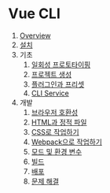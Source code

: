# Vue CLI

1. [Overview](./02-01.Overview.md)
2. [설치](./02-02.설치.md)
3. 기초
   1. [일회성 프로토타이핑](./02-03-01.일회성_프로토타이핑.md)
   2. [프로젝트 생성](./02-03-02.프로젝트_생성.md)
   3. [플러그인과 프리셋](./02-03-03.플러그인과_프리셋.md)
   4. [CLI Service](./02-03-04.CLI_Service.md)
4. 개발
   1. [브라우저 호환성](./02-04-01.브라우저_호환성.md)
   2. [HTML과 정적 파일](./02-04-02.HTML과_정적_파일.md)
   3. [CSS로 작업하기](./02-04-03.CSS로_작업하기.md)
   4. [Webpack으로 작업하기](./02-04-04.Webpack으로_작업하기.md)
   5. [모드 및 환경 변수](./02-04-05.모드_및_환경_변수.md)
   6. [빌드](./02-04-06.빌드.md)
   7. [배포](./02-04-07.배포.md)
   8. [문제 해결](./02-04-08.문제_해결.md)
